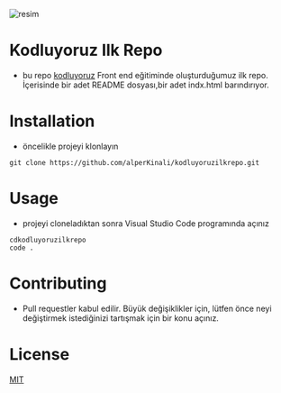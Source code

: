 

![resim ](relative\path\to\imgF.png)
# Kodluyoruz Ilk Repo 
* bu repo [kodluyoruz](https://www.kodluyoruz.org/) Front end eğitiminde oluşturduğumuz ilk repo. İçerisinde bir adet README dosyası,bir adet indx.html barındırıyor.


# Installation 
* öncelikle projeyi klonlayın
```
git clone https://github.com/alperKinali/kodluyoruzilkrepo.git
```

# Usage 
* projeyi cloneladıktan sonra Visual Studio Code programında açınız 

```
cdkodluyoruzilkrepo
code . 
```

# Contributing
* Pull requestler kabul edilir. Büyük değişiklikler için, lütfen önce neyi değiştirmek istediğinizi tartışmak için bir konu açınız.

# License 
[MIT](https://choosealicense.com/licenses/mit/)
